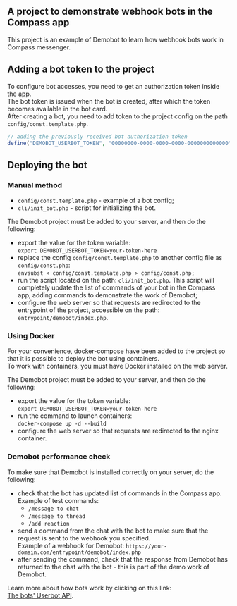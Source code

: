 ## A project to demonstrate webhook bots in the Compass app
This project is an example of Demobot to learn how webhook bots work in Compass messenger.

## Adding a bot token to the project
To configure bot accesses, you need to get an authorization token inside the app.<br>
The bot token is issued when the bot is created, after which the token becomes available in the bot card.<br>
After creating a bot, you need to add token to the project config on the path `config/const.template.php`.
```php
// adding the previously received bot authorization token
define("DEMOBOT_USERBOT_TOKEN", "00000000-0000-0000-0000-0000000000000");
```

## Deploying the bot
### Manual method

- `config/const.template.php` - example of a bot config;
- `cli/init_bot.php` - script for initializing the bot.

The Demobot project must be added to your server, and then do the following:
- export the value for the token variable:<br>
  `export DEMOBOT_USERBOT_TOKEN=your-token-here`
- replace the config `config/const.template.php` to another config file as `config/const.php`:<br>
  `envsubst < config/const.template.php > config/const.php;`
- run the script located on the path: `cli/init_bot.php`. This script will completely update the list of commands of your bot in the Compass app, adding commands to demonstrate the work of Demobot;
- configure the web server so that requests are redirected to the entrypoint of the project, accessible on the path: `entrypoint/demobot/index.php`.

### Using Docker

For your convenience, docker-compose have been added to the project so that it is possible to deploy the bot using containers.<br>
To work with containers, you must have Docker installed on the web server.

The Demobot project must be added to your server, and then do the following:
- export the value for the token variable:<br>
  `export DEMOBOT_USERBOT_TOKEN=your-token-here`
- run the command to launch containers:<br>
  `docker-compose up -d --build`
- configure the web server so that requests are redirected to the nginx container.

### Demobot performance check
To make sure that Demobot is installed correctly on your server, do the following:

- check that the bot has updated list of commands in the Compass app. Example of test commands:
    - `/message to chat`
    - `/message to thread`
    - `/add reaction`
- send a command from the chat with the bot to make sure that the request is sent to the webhook you specified.<br>
  Example of a webhook for Demobot: `https://your-domain.com/entrypoint/demobot/index.php`
- after sending the command, check that the response from Demobot has returned to the chat with the bot - this is part of the demo work of Demobot.

Learn more about how bots work by clicking on this link:<br>
[The bots' Userbot API](https://github.com/getCompass/userbot).
